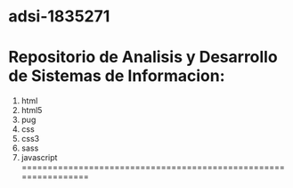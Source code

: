 # adsi-1835271
Repositorio de Analisis y Desarrollo de Sistemas de Informacion:
================================================================
1. html
2. html5
3. pug
4. css
5. css3
6. sass
7. javascript
================================================================